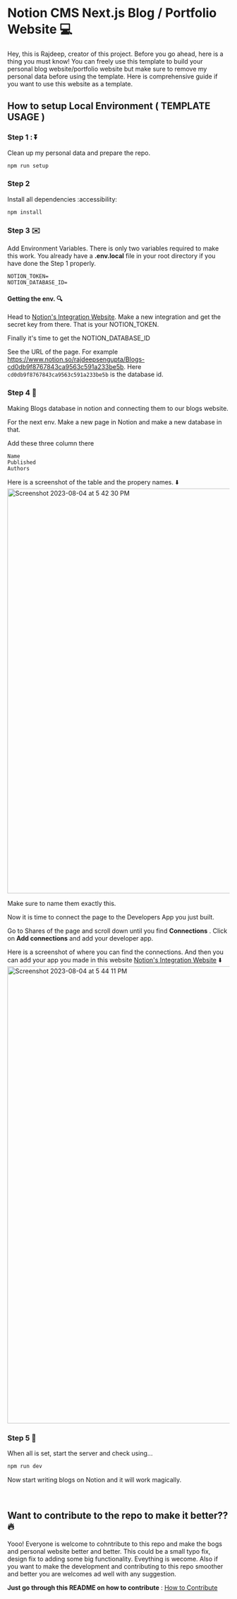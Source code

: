 # Notion CMS Next.js Blog / Portfolio Website 💻
Hey, this is Rajdeep, creator of this project. Before you go ahead, here is a thing you must know! You can freely use this template to build your personal blog website/portfolio website but make sure to remove my personal data before using the template. Here is comprehensive guide if you want to use this website as a template.

## How to setup Local Environment ( TEMPLATE USAGE )

### Step 1 : ⏬

Clean up my personal data and prepare the repo.

```bash
npm run setup 
```

### Step 2 

Install all dependencies :accessibility:

```
npm install
```

### Step 3 ✉️

Add Environment Variables. There is only two variables required to make this work. You already have a **.env.local** file in your root directory if you have done the Step 1 properly.
```
NOTION_TOKEN=
NOTION_DATABASE_ID=
```

#### Getting the env. 🔍
Head to [Notion's Integration Website](https://www.notion.so/my-integrations). Make a new integration and get the secret key from there. That is your NOTION_TOKEN.

Finally it's time to get the NOTION_DATABASE_ID

See the URL of the page. For example https://www.notion.so/rajdeepsengupta/Blogs-cd0db9f8767843ca9563c591a233be5b. Here `cd0db9f8767843ca9563c591a233be5b` is the database id.

### Step 4 🤝

Making Blogs database in notion and connecting them to our blogs website.


For the next env. Make a new page in Notion and make a new database in that. 

Add these three column there
```
Name
Published
Authors
```
Here is a screenshot of the table and the propery names. ⬇️
<img width="916" alt="Screenshot 2023-08-04 at 5 42 30 PM" src="https://github.com/Rajdip019/portfolio/assets/91758830/420a1659-cf92-4ef3-9a3b-82d5f952afc1">


Make sure to name them exactly this.

Now it is time to connect the page to the Developers App you just built.

Go to Shares of the page and scroll down until you find **Connections** . Click on **Add connections** and add your developer app. 

Here is a screenshot of where you can find the connections. And then you can add your app you made in this website [Notion's Integration Website](https://www.notion.so/my-integrations) ⬇️
<img width="1034" alt="Screenshot 2023-08-04 at 5 44 11 PM" src="https://github.com/Rajdip019/portfolio/assets/91758830/39babb13-9f74-4278-a6c9-720acbefa40f">

### Step 5 🏃
When all is set, start the server and check using...

```bash
npm run dev
```

Now start writing blogs on Notion and it will work magically.  

<br />

## Want to contribute to the repo to make it better?? 🔥
Yooo! Everyone is welcome to cohntribute to this repo and make the bogs and personal website better and better. This could be a small typo fix, design fix to adding some big functionality. Eveything is wecome. Also if you want to make the development and contributing to this repo smoother and better you are welcomes ad well with any suggestion. 

**Just go through this README on how to contribute** : [How to Contribute](./CONTRIBUTING.md)
